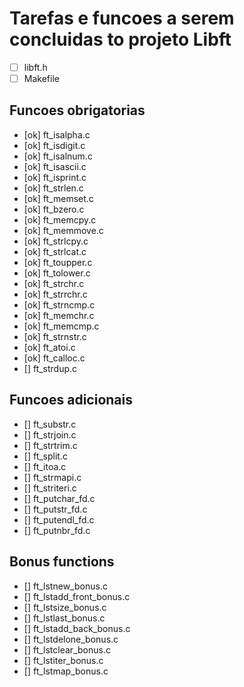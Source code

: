 # Tarefas e funcoes a serem concluidas to projeto Libft

- [ ] libft.h
- [ ] Makefile
## Funcoes obrigatorias

- [ok] ft_isalpha.c          
- [ok] ft_isdigit.c          
- [ok] ft_isalnum.c         
- [ok] ft_isascii.c       
- [ok] ft_isprint.c       
- [ok] ft_strlen.c         
- [ok] ft_memset.c        
- [ok] ft_bzero.c         
- [ok] ft_memcpy.c 
- [ok] ft_memmove.c       
- [ok] ft_strlcpy.c       
- [ok] ft_strlcat.c       
- [ok] ft_toupper.c       
- [ok] ft_tolower.c       
- [ok] ft_strchr.c
- [ok] ft_strrchr.c      
- [ok] ft_strncmp.c        
- [ok] ft_memchr.c     
- [ok] ft_memcmp.c      
- [ok] ft_strnstr.c      
- [ok] ft_atoi.c         
- [ok] ft_calloc.c     
- [] ft_strdup.c        

## Funcoes adicionais

- [] ft_substr.c   
- [] ft_strjoin.c    
- [] ft_strtrim.c   
- [] ft_split.c      
- [] ft_itoa.c  
- [] ft_strmapi.c    
- [] ft_striteri.c  
- [] ft_putchar_fd.c 
- [] ft_putstr_fd.c  
- [] ft_putendl_fd.c 
- [] ft_putnbr_fd.c  


## Bonus functions

- [] ft_lstnew_bonus.c
- [] ft_lstadd_front_bonus.c
- [] ft_lstsize_bonus.c
- [] ft_lstlast_bonus.c
- [] ft_lstadd_back_bonus.c
- [] ft_lstdelone_bonus.c
- [] ft_lstclear_bonus.c
- [] ft_lstiter_bonus.c
- [] ft_lstmap_bonus.c

